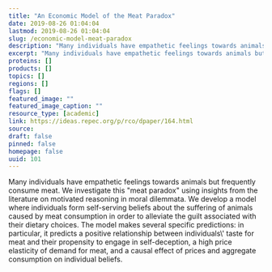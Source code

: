 ```yaml
---
title: "An Economic Model of the Meat Paradox"
date: 2019-08-26 01:04:04
lastmod: 2019-08-26 01:04:04
slug: /economic-model-meat-paradox
description: "Many individuals have empathetic feelings towards animals but frequently consume meat. We investigate this “meat paradox” using insights from the literature on motivated reasoning in moral dilemmata. We develop a model where individuals form self-serving beliefs about the suffering of animals caused by meat consumption in order to alleviate the guilt associated with their dietary choices."
excerpt: "Many individuals have empathetic feelings towards animals but frequently consume meat. We investigate this “meat paradox” using insights from the literature on motivated reasoning in moral dilemmata. We develop a model where individuals form self-serving beliefs about the suffering of animals caused by meat consumption in order to alleviate the guilt associated with their dietary choices."
proteins: []
products: []
topics: []
regions: []
flags: []
featured_image: ""
featured_image_caption: ""
resource_type: [academic]
link: https://ideas.repec.org/p/rco/dpaper/164.html
source: 
draft: false
pinned: false
homepage: false
uuid: 101
---
```

Many individuals have empathetic feelings towards animals but frequently
consume meat. We investigate this "meat paradox" using insights from the
literature on motivated reasoning in moral dilemmata. We develop a model
where individuals form self-serving beliefs about the suffering of
animals caused by meat consumption in order to alleviate the guilt
associated with their dietary choices. The model makes several specific
predictions: in particular, it predicts a positive relationship between
individuals\\' taste for meat and their propensity to engage in
self-deception, a high price elasticity of demand for meat, and a causal
effect of prices and aggregate consumption on individual beliefs.
